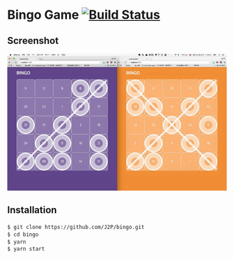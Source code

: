 # Bingo Game [![Build Status](https://travis-ci.org/J2P/bingo.svg?branch=master)](https://travis-ci.org/J2P/bingo)

## Screenshot

![Bingo Screenshot](screenshot/bingo_screenshot.jpg)

## Installation

``` bash
$ git clone https://github.com/J2P/bingo.git
$ cd bingo
$ yarn
$ yarn start
```
